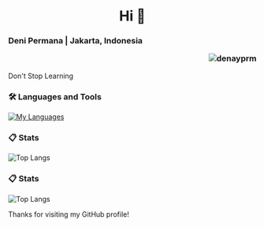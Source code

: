 <h1 align="center">Hi 👋</h1>
<h3 align="left">Deni Permana | Jakarta, Indonesia
  <p align="right">
    <img src="https://komarev.com/ghpvc/?username=denayprm&label=Profile%20views&color=0e75b6&style=flat" alt="denayprm" />
  </p>
</h3>

<p align="left">Don't Stop Learning</p>

### 🛠️ Languages and Tools

[![My Languages](https://skillicons.dev/icons?i=java,python,c,r,vscode,idea,rstudio)](https://github.com/denayprm/)

### 📋 Stats

![Top Langs](https://github-readme-stats.zohan.tech/api/top-langs/?username=denayprm&theme=material-palenight&compact=true&layout=compact)

<h3>📋 Stats</h3> <p align="left"> <img src="https://github-readme-stats.zohan.tech/api/top-langs/?username=denayprm&theme=material-palenight&compact=true&layout=compact" alt="Top Langs" /> </p>

Thanks for visiting my GitHub profile!

<!--
<p>
  &nbsp;<img align="center" src="https://github-readme-stats.vercel.app/api?username=denayprm&show_icons=true&locale=en" alt="denayprm" />
</p>

<p>
  <img align="center" src="https://github-readme-streak-stats.herokuapp.com/?user=denayprm&" alt="denayprm" />
</p>
-->
